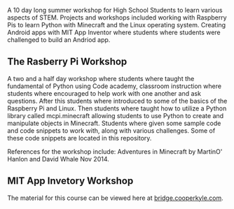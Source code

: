 A 10 day long summer workshop for High School Students to learn various aspects of STEM. Projects and workshops included working with Raspberry Pis to learn Python with Minecraft and the Linux operating system. Creating Android apps with MIT App Inventor where students where students were challenged to build an Andriod app. 

## The Rasberry Pi Workshop

A two and a half day workshop where students where taught the fundamental of Python using Code academy, classroom instruction where students where encouraged to help work with one another and ask questions. After this students where introduced to some of the basics of the Raspberry Pi and Linux. Then students where taught how to utilize a Python library called mcpi.minecraft allowing students to use Python to create and manipulate objects in Minecraft. Students where given some sample code and code snippets to work with, along with various challenges. Some of these code snippets are located in this repository. 

References for the workshop include: Adventures in Minecraft by MartinO' Hanlon and David Whale Nov 2014.

## MIT App Invetory Workshop

The material for this course can be viewed here at [bridge.cooperkyle.com](http://bridge.cooperkyle.com).
